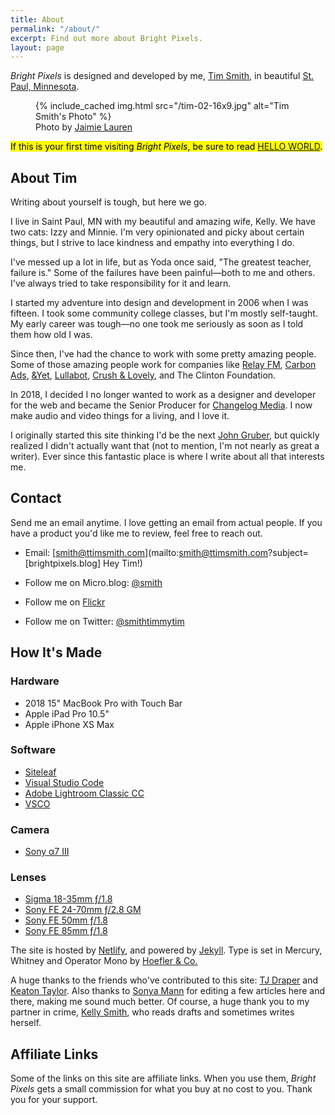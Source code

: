```yaml
---
title: About
permalink: "/about/"
excerpt: Find out more about Bright Pixels.
layout: page
---
```


_Bright Pixels_ is designed and developed by me, [Tim Smith](http://ttimsmith.com), in beautiful [St. Paul, Minnesota](https://www.stpaul.gov/).

<figure class="extendout">
  {% include_cached img.html src="/tim-02-16x9.jpg" alt="Tim Smith's Photo" %}
  <figcaption>Photo by <a href="https://www.jaimielaurenphoto.com/">Jaimie Lauren</a></figcaption>
</figure>

<mark markdown="span">If this is your first time visiting *Bright Pixels*, be sure to read [HELLO&nbsp;WORLD](/hello/).</mark>

## About Tim

Writing about yourself is tough, but here we go.

I live in Saint Paul, MN with my beautiful and amazing wife, Kelly. We have two cats: Izzy and Minnie. I'm very opinionated and picky about certain things, but I strive to lace kindness and empathy into everything I do.

I've messed up a lot in life, but as Yoda once said, "The greatest teacher, failure is." Some of the failures have been painful—both to me and others. I've always tried to take responsibility for it and learn.

I started my adventure into design and development in 2006 when I was fifteen. I took some community college classes, but I'm mostly self-taught. My early career was tough—no one took me seriously as soon as I told them how old I was.

Since then, I've had the chance to work with some pretty amazing people. Some of those amazing people work for companies like [Relay FM](https://www.relay.fm/), [Carbon Ads](https://carbonads.net/), [&Yet](https://andyet.com/), [Lullabot](https://www.lullabot.com/), [Crush & Lovely](http://crushlovely.com/), and The Clinton Foundation.

In 2018, I decided I no longer wanted to work as a designer and developer for the web and became the Senior Producer for [Changelog Media](https://changelog.com/). I now make audio and video things for a living, and I love it.

I originally started this site thinking I'd be the next [John Gruber](https://en.wikipedia.org/wiki/John_Gruber), but quickly realized I didn't actually want that (not to mention, I'm not nearly as great a writer). Ever since this fantastic place is where I write about all that interests me.

## Contact

Send me an email anytime. I love getting an email from actual people. If you have a product you'd like me to review, feel free to reach out.

- Email: [smith@ttimsmith.com](mailto:smith@ttimsmith.com?subject=[brightpixels.blog] Hey Tim!)

- Follow me on Micro.blog: [@smith](https://micro.blog/smith)
- Follow me on [Flickr](https://www.flickr.com/photos/smithtimmytim/)
- Follow me on Twitter: [@smithtimmytim](https://twitter.com/smithtimmytim)

## How It's Made

### Hardware

- 2018 15" MacBook Pro with Touch Bar
- Apple iPad Pro 10.5"
- Apple iPhone XS Max

### Software

- [Siteleaf](https://www.siteleaf.com/)
- [Visual Studio Code](https://code.visualstudio.com/)
- [Adobe Lightroom Classic CC](https://www.adobe.com/products/photoshop-lightroom-classic.html)
- [VSCO](https://itunes.apple.com/app/vsco-cam/id588013838?ls=1&mt=8)

### Camera

- [Sony α7 III](https://amzn.to/2QSa7GG)

### Lenses

- [Sigma 18-35mm ƒ/1.8](http://amzn.to/2DlWGYu)
- [Sony FE 24-70mm ƒ/2.8 GM](https://amzn.to/2xBLPZy)
- [Sony FE 50mm ƒ/1.8](https://amzn.to/2NCmYyP)
- [Sony FE 85mm ƒ/1.8](https://amzn.to/2I9zNLf)

The site is hosted by [Netlify](https://www.netlify.com/), and powered by [Jekyll](http://jekyllrb.com). Type is set in Mercury, Whitney and Operator Mono by [Hoefler & Co.](https://www.typography.com/)

A huge thanks to the friends who've contributed to this site: [TJ Draper](/authors/tjdraper) and [Keaton Taylor](/authors/keatontaylor). Also thanks to [Sonya Mann](https://twitter.com/sonyaellenmann) for editing a few articles here and there, making me sound much better. Of course, a huge thank you to my partner in crime, [Kelly Smith](/authors/kellysmith), who reads drafts and sometimes writes herself.

## Affiliate Links

Some of the links on this site are affiliate links. When you use them, _Bright Pixels_ gets a small commission for what you buy at no cost to you. Thank you for your support.
